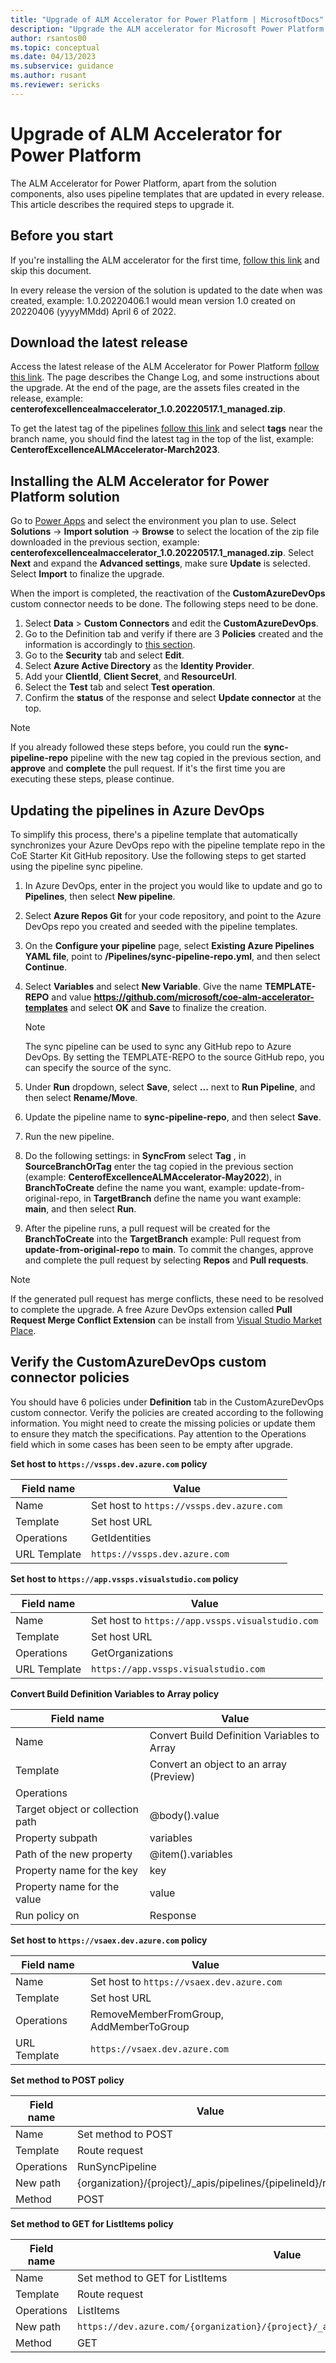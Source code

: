 ```yaml
---
title: "Upgrade of ALM Accelerator for Power Platform | MicrosoftDocs"
description: "Upgrade the ALM accelerator for Microsoft Power Platform."
author: rsantos00
ms.topic: conceptual
ms.date: 04/13/2023
ms.subservice: guidance
ms.author: rusant
ms.reviewer: sericks
---
```

# Upgrade of ALM Accelerator for Power Platform

The ALM Accelerator for Power Platform, apart from the solution components, also uses pipeline templates that are updated in every release. This article describes the required steps to upgrade it.

## Before you start

If you're installing the ALM accelerator for the first time, [follow this link](/power-platform/guidance/coe/setup-almacceleratorpowerplatform) and skip this document.

In every release the version of the solution is updated to the date when was created, example: 1.0.20220406.1 would mean version 1.0 created on 20220406 (yyyyMMdd) April 6 of 2022.

## Download the latest release

Access the latest release of the ALM Accelerator for Power Platform [follow this link](https://github.com/microsoft/coe-starter-kit/releases/latest). The page describes the Change Log, and some instructions about the upgrade. At the end of the page, are the assets files created in the release, example: **centerofexcellencealmaccelerator_1.0.20220517.1_managed.zip**.

To get the latest tag of the pipelines [follow this link](https://github.com/microsoft/coe-alm-accelerator-templates) and select **tags** near the branch name, you should find the latest tag in the top of the list, example: **CenterofExcellenceALMAccelerator-March2023**.

## Installing the ALM Accelerator for Power Platform solution

Go to [Power Apps](https://make.powerapps.com) and select the environment you plan to use. Select **Solutions** -> **Import solution** -> **Browse** to select the location of the zip file downloaded in the previous section, example: **centerofexcellencealmaccelerator_1.0.20220517.1_managed.zip**. Select **Next** and expand the **Advanced settings**, make sure **Update** is selected. Select **Import** to finalize the upgrade.

When the import is completed, the reactivation of the **CustomAzureDevOps** custom connector needs to be done. The following steps need to be done.

1. Select **Data** > **Custom Connectors** and edit the **CustomAzureDevOps**.
1. Go to the Definition tab and verify if there are 3 **Policies** created and the information is accordingly to [this section](/power-platform/guidance/coe/setup-almacceleratorpowerplatform-upgrade-config#create-the-customazuredevops-custom-connector-policies).
1. Go to the **Security** tab and select **Edit**.
1. Select **Azure Active Directory** as the **Identity Provider**.
1. Add your **ClientId**, **Client Secret**, and **ResourceUrl**.
1. Select the **Test** tab and select **Test operation**.
1. Confirm the **status** of the response and select **Update connector** at the top.

> [!NOTE]
> If you already followed these steps before, you could run the **sync-pipeline-repo** pipeline with the new tag copied in the previous section, and **approve** and **complete** the pull request.
If it's the first time you are executing these steps, please continue.

## Updating the pipelines in Azure DevOps

To simplify this process, there's a pipeline template that automatically synchronizes your Azure DevOps repo with the pipeline template repo in the CoE Starter Kit GitHub repository. Use the following steps to get started using the pipeline sync pipeline.

1. In Azure DevOps, enter in the project you would like to update and go to **Pipelines**, then select **New pipeline**.

1. Select **Azure Repos Git** for your code repository, and point to the Azure DevOps repo you created and seeded with the pipeline templates.

1. On the **Configure your pipeline** page, select **Existing Azure Pipelines YAML file**, point to **/Pipelines/sync-pipeline-repo.yml**, and then select **Continue**.

1. Select **Variables** and select **New Variable**. Give the name **TEMPLATE-REPO** and value **<https://github.com/microsoft/coe-alm-accelerator-templates>** and select **OK** and **Save** to finalize the creation.

   > [!NOTE]
   > The sync pipeline can be used to sync any GitHub repo to Azure DevOps. By setting the TEMPLATE-REPO to the source GitHub repo, you can specify the source of the sync.

1. Under **Run** dropdown, select **Save**, select **...** next to **Run Pipeline**, and then select **Rename/Move**.

1. Update the pipeline name to **sync-pipeline-repo**, and then select **Save**.

1. Run the new pipeline.

1. Do the following settings: in **SyncFrom** select **Tag** , in **SourceBranchOrTag** enter the tag copied in the previous section (example: **CenterofExcellenceALMAccelerator-May2022**), in  **BranchToCreate** define the name you want, example: update-from-original-repo, in **TargetBranch** define the name you want example: **main**, and then select **Run**.

1. After the pipeline runs, a pull request will be created for the **BranchToCreate** into the **TargetBranch** example: Pull request from **update-from-original-repo** to **main**. To commit the changes, approve and complete the pull request by selecting **Repos** and **Pull requests**.

> [!NOTE]
> If the generated pull request has merge conflicts, these need to be resolved to complete the upgrade. A free Azure DevOps extension called **Pull Request Merge Conflict Extension** can be install from [Visual Studio Market Place](https://marketplace.visualstudio.com/items?itemName=ms-devlabs.conflicts-tab).

## Verify the CustomAzureDevOps custom connector policies

You should have 6 policies under **Definition** tab in the CustomAzureDevOps custom connector. Verify the policies are created according to the following information. You might need to create the missing policies or update them to ensure they match the specifications. Pay attention to the Operations field which in some cases has been seen to be empty after upgrade.

**Set host to `https://vssps.dev.azure.com` policy**

| **Field name**         | **Value**   |
|-------------------|-------------------|
| Name     | Set host to `https://vssps.dev.azure.com`|
| Template| Set host URL
| Operations | GetIdentities
| URL Template | `https://vssps.dev.azure.com`

**Set host to `https://app.vssps.visualstudio.com` policy**

| **Field name**         | **Value**   |
|-------------------|-------------------|
| Name     | Set host to `https://app.vssps.visualstudio.com` |
| Template| Set host URL |
| Operations | GetOrganizations |
| URL Template | `https://app.vssps.visualstudio.com` |

**Convert Build Definition Variables to Array policy**

| **Field name**         | **Value**   |
|-------------------|-------------------|
| Name     | Convert Build Definition Variables to Array |
| Template| Convert an object to an array (Preview) |
| Operations | |
| Target object or collection path | @body().value |
| Property subpath | variables |
| Path of the new property | @item().variables |
| Property name for the key | key |
| Property name for the value | value |
| Run policy on | Response |

**Set host to `https://vsaex.dev.azure.com` policy**

| **Field name**         | **Value**   |
|-------------------|-------------------|
| Name     | Set host to `https://vsaex.dev.azure.com`|
| Template| Set host URL
| Operations | RemoveMemberFromGroup, AddMemberToGroup
| URL Template | `https://vsaex.dev.azure.com`

**Set method to POST policy**

| **Field name**         | **Value**   |
|-------------------|-------------------|
| Name     | Set method to POST |
| Template| Route request
| Operations | RunSyncPipeline
| New path | {organization}/{project}/_apis/pipelines/{pipelineId}/runs
| Method | POST

**Set method to GET for ListItems policy**

| **Field name**         | **Value**   |
|-------------------|-------------------|
| Name     | Set method to GET for ListItems |
| Template| Route request
| Operations | ListItems
| New path | `https://dev.azure.com/{organization}/{project}/_apis/git/repositories/{repo}/items`
| Method | GET
